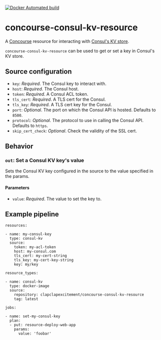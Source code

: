 [![Docker Automated build](https://img.shields.io/docker/automated/clapclapexcitement/concourse-consul-kv-resource.svg?style=flat)](https://hub.docker.com/r/clapclapexcitement/concourse-consul-kv-resource/)

# concourse-consul-kv-resource

A [Concourse](http://concourse.ci/) resource for interacting with [Consul's KV store](https://www.consul.io/api/kv.html).

`concourse-consul-kv-resource` can be used to get or set a key in Consul's KV store.

## Source configuration

* `key`: _Required_. The Consul key to interact with.
* `host`: _Required_. The Consul host.
* `token`: _Required_. A Consul ACL token.
* `tls_cert`: _Required_. A TLS cert for the Consul.
* `tls_key`: _Required_. A TLS cert key for the Consul.
* `port`: _Optional_. The port on which the Consul API is hosted. Defaults to `8500`.
* `protocol`: _Optional_. The protocol to use in calling the Consul API. Defaults to `https`.
* `skip_cert_check`: _Optional_. Check the validity of the SSL cert.

## Behavior

### `out`: Set a Consul KV key's value

Sets the Consul KV key configured in the source to the value specified in the params.

#### Parameters

* `value`: _Required_. The value to set the key to.

## Example pipeline

```
resources:

- name: my-consul-key
  type: consul-kv
  source:
    token: my-acl-token
    host: my-consul.com
    tls_cert: my-cert-string
    tls_key: my-cert-key-string
    key: my/key

resource_types:

- name: consul-kv
  type: docker-image
  source:
    repository: clapclapexcitement/concourse-consul-kv-resource
    tag: latest

jobs:

- name: set-my-consul-key
  plan:
  - put: resource-deploy-web-app
    params:
      value: 'foobar'
```
